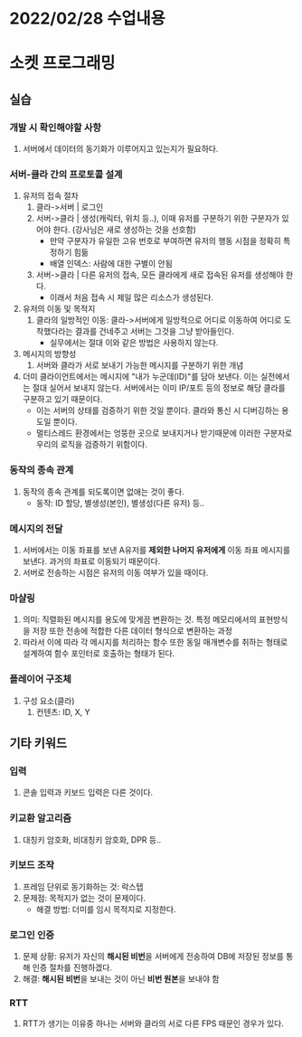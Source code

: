 # 2022/02/28 수업내용
# 소켓 프로그래밍
## 실습
### 개발 시 확인해야할 사항
1. 서버에서 데이터의 동기화가 이루어지고 있는지가 필요하다.

### 서버-클라 간의 프로토콜 설계
1. 유저의 접속 절차
    1) 클라->서버 | 로그인
    2) 서버->클라 | 생성(캐릭터, 위치 등..), 이때 유저를 구분하기 위한 구분자가 있어야 한다. (강사님은 새로 생성하는 것을 선호함)
        * 만약 구분자가 유일한 고유 번호로 부여하면 유저의 행동 시점을 정확히 특정하기 힘듦
        * 배열 인덱스: 사람에 대한 구별이 안됨
    3) 서버->클라 | 다른 유저의 접속, 모든 클라에게 새로 접속된 유저를 생성해야 한다.
        * 이래서 처음 접속 시 제일 많은 리소스가 생성된다.
2. 유저의 이동 및 목적지
    1) 클라의 일방적인 이동: 클라->서버에게 일방적으로 어디로 이동하여 어디로 도착했다라는 결과를 건네주고 서버는 그것을 그냥 받아들인다.
        * 실무에서는 절대 이와 같은 방법은 사용하지 않는다.
3. 메시지의 방향성
    1) 서버와 클라가 서로 보내기 가능한 메시지를 구분하기 위한 개념
4. 더미 클라이언트에서는 메시지에 "내가 누군데(ID)"를 담아 보낸다. 이는 실전에서는 절대 실어서 보내지 않는다. 서버에서는 이미 IP/포트 등의 정보로 해당 클라를 구분하고 있기 때문이다.
    * 이는 서버의 상태를 검증하기 위한 것일 뿐이다. 클라와 통신 시 디버깅하는 용도일 뿐이다.
    * 멀티스레드 환경에서는 엉뚱한 곳으로 보내지거나 받기때문에 이러한 구분자로 우리의 로직을 검증하기 위함이다.

### 동작의 종속 관계
1. 동작의 종속 관계를 되도록이면 없애는 것이 좋다.
    * 동작: ID 할당, 별생성(본인), 별생성(다른 유저) 등..

### 메시지의 전달
1. 서버에서는 이동 좌표를 보낸 A유저를 **제외한 나머지 유저에게** 이동 좌표 메시지를 보낸다. 과거의 좌표로 이동되기 때문이다.
2. 서버로 전송하는 시점은 유저의 이동 여부가 있을 때이다.

### 마샬링
1. 의미: 직렬화된 메시지를 용도에 맞게끔 변환하는 것. 특정 메모리에서의 표현방식을 저장 또한 전송에 적합한 다른 데이터 형식으로 변환하는 과정
2. 따라서 이에 따라 각 메시지를 처리하는 함수 또한 동일 매개변수를 취하는 형태로 설계하여 함수 포인터로 호출하는 형태가 된다.

### 플레이어 구조체
1. 구성 요소(클라)
    1) 컨텐츠: ID, X, Y

## 기타 키워드
### 입력
1. 콘솔 입력과 키보드 입력은 다른 것이다.

### 키교환 알고리즘
1. 대칭키 암호화, 비대칭키 암호화, DPR 등..

### 키보드 조작
1. 프레임 단위로 동기화하는 것: 락스텝
2. 문제점: 목적지가 없는 것이 문제이다.
    * 해결 방법: 더미를 임시 목적지로 지정한다.

### 로그인 인증
1. 문제 상황: 유저가 자신의 **해시된 비번**을 서버에게 전송하여 DB에 저장된 정보를 통해 인증 절차를 진행하겠다.
2. 해결: **해시된 비번**을 보내는 것이 아닌 **비번 원본**을 보내야 함

### RTT
1. RTT가 생기는 이유중 하나는 서버와 클라의 서로 다른 FPS 때문인 경우가 있다.
